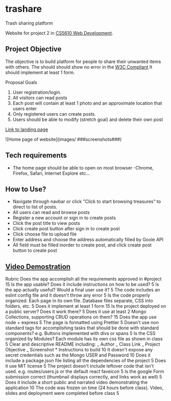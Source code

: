 # trashare

Trash sharing platform

Website for project 2 in [CS5610 Web Development](https://johnguerra.co/classes/webDevelopment_fall_2021/).

## Project Objective

The objective is to build platform for people to share their unwanted items with others.
The should should show no error in the [W3C Compliant](https://validator.w3.org/#validate_by_input)
It should implement at least 1 form.

Proposal Goals

1. User registration/login.
2. All visitors can read posts
3. Each post will contain at least 1 photo and an approximate location that users enter
4. Only registered users can create posts.
5. Users should be able to modify (stretch goal) and delete their own post

[Link to landing page](https://trashare.herokuapp.com/)

![Home page of website](images/ ###screenshots###)

## Tech requirements

- The home page should be able to open on most browser
  -Chrome, Firefox, Safari, Internet Explore etc...

## How to Use?
- Navigate through navbar or click "Click to start browsing treasures" to direct to list of posts.
- All users can read and browse posts
- Register a new account or sign in to create posts
- Click the post title to view posts
- Click create post button after sign in to create post
- Click choose file to upload file
- Enter address and choose the address automatically filled by Goole API
- All field must be filled inorder to create post, and click create post button to create post

## [Video Demostration](####LINK####)

Rubric
Does the app accomplish all the requirements approved in #project 15
Is the app usable? Does it include instructions on how to be used? 5
Is the app actually useful? Would a final user use it? 5
The code includes an eslint config file and it doesn't throw any error 5
Is the code properly organized. Each page in its own file. Database files separate, CSS into folders, etc. 5
Does it implement at least 1 form 15
Is the project deployed on a public server? Does it work there? 5
Does it use at least 2 Mongo Collections, supporting CRUD operations on them? 15
Does the app use node + express 5
The page is formatted using Prettier 5
Doesn't use non standard tags for accomplishing tasks that should be done with standard components? e.g. Buttons implemented with divs or spans 5
Is the CSS organized by Modules? Each module has its own css file as shown in class 5
Clear and descriptive README including: _ Author _ Class Link _ Project Objective _ Screenshot \* Instructions to build 10
It doesn't expose any secret credentials such as the Mongo USER and Password 10
Does it include a package.json file listing all the dependencies of the project 5
Does it use MIT license 5
The project doesn't include leftover code that isn't used. e.g. routes/users.js or the default react faveicon 5
Is the google Form submission correct (thumbnail displays correctly, and links work as well) 5
Does it include a short public and narrated video demonstrating the application 10
The code was frozen on time (24 hours before class). Video, slides and deployment were completed before class 5

